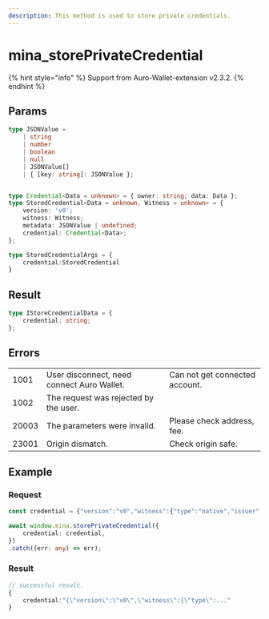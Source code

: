 ```yaml
---
description: This method is used to store private credentials.
---
```


# mina\_storePrivateCredential

{% hint style="info" %}
Support from Auro-Wallet-extension v2.3.2.
{% endhint %}

## Params

```typescript
type JSONValue =
    | string
    | number
    | boolean
    | null
    | JSONValue[]
    | { [key: string]: JSONValue };


type Credential<Data = unknown> = { owner: string; data: Data };
type StoredCredential<Data = unknown, Witness = unknown> = {
    version: 'v0';
    witness: Witness;
    metadata: JSONValue | undefined;
    credential: Credential<Data>;
};

type StoredCredentialArgs = {
    credential:StoredCredential
}
```

## Result

```typescript
type IStoreCredentialData = {
    credential: string;
};
```

## Errors

|       |                                            |                                |
| ----- | ------------------------------------------ | ------------------------------ |
| 1001  | User disconnect, need connect Auro Wallet. | Can not get connected account. |
| 1002  | The request was rejected by the user.      |                                |
| 20003 | The parameters were invalid.               | Please check address, fee.     |
| 23001 | Origin dismatch.                           | Check origin safe.             |

## Example

### Request

```typescript
const credential = {"version":"v0","witness":{"type":"native","issuer":{"_type":"PublicKey","value":"B62qp6y93m7HztH5jvn12gHJphzAZrZq3daD792hi8a6WSivDS62M6y"},"issuerSignature":{"_type":"Signature","value":{"r":"20488774605787391652280562339538477966865965211091577050649120180217379031673","s":"16708818945490883015829890483065574022023217519234257567358763357703611506560"}}},"credential":{"owner":{"_type":"PublicKey","value":"B62qpjxUpgdjzwQfd8q2gzxi99wN7SCgmofpvw27MBkfNHfHoY2VH32"},"data":{"nationality":"KR","name":"zvCICx","birthDate":{"_type":"Int64","value":{"magnitude":"215913411073","sgn":"Negative"}},"id":{"_type":"Bytes","size":16,"value":"2a4dc0212e4c68fff1ae6ffbb2c194fb"},"expiresAt":{"_type":"UInt64","value":"1777182333186"}}}}

await window.mina.storePrivateCredential({
    credential: credential,
})
.catch((err: any) => err);

```

### Result

```typescript
// successful result.
{
    credential:"{\"version\":\"v0\",\"witness\":{\"type\":..."
}
```
